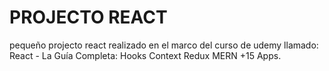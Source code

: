 # PROJECTO REACT
pequeño projecto react realizado en el marco del curso de udemy llamado: React - La Guía Completa: Hooks Context Redux MERN +15 Apps. 
